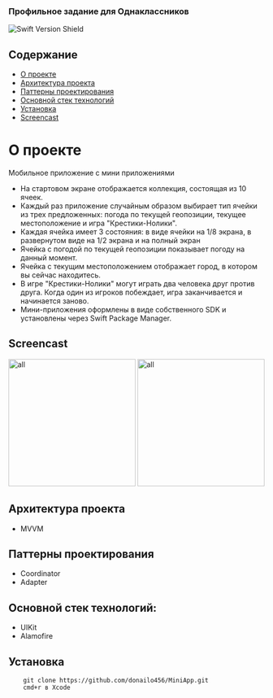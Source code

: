 ### Профильное задание для Однаклассников
![Swift Version Shield](https://img.shields.io/badge/Swift%205.0-FA7343?style=flat&logo=swift&logoColor=white)

## Содержание <!-- omit in toc -->

- [О проекте](#о-проекте)
- [Архитектура проекта](#архитектура-проекта)
- [Паттерны проектирования](#паттерны-проектирования)
- [Основной стек технологий](#основной-стек-технологий)
- [Установка](#установка)
- [Screencast](#screencast)

# О проекте
Мобильное приложение c мини приложениями

- На стартовом экране отображается коллекция, состоящая из 10 ячеек.
- Каждый раз приложение случайным образом выбирает тип ячейки из трех предложенных: погода по текущей геопозиции, текущее местоположение и игра "Крестики-Нолики".
- Каждая ячейка имеет 3 состояния: в виде ячейки на 1/8 экрана, в развернутом виде на 1/2 экрана и на полный экран
- Ячейка с погодой по текущей геопозиции показывает погоду на данный момент.
- Ячейка с текущим местоположением отображает город, в котором вы сейчас находитесь.
- В игре "Крестики-Нолики" могут играть два человека друг против друга. Когда один из игроков побеждает, игра заканчивается и начинается заново.
- Мини-приложения оформлены в виде собственного SDK и установлены через Swift Package Manager.

## Screencast

<img src="https://s1.gifyu.com/images/S1QCB.gif" width="250px" alt="all"> <img src="https://s11.gifyu.com/images/S1QFL.gif" width="250px" alt="all">

## Архитектура проекта
- MVVM

## Паттерны проектирования 

- Coordinator
- Adapter

## Основной стек технологий:

- UIKit
- Alamofire

## Установка

```
    git clone https://github.com/donailo456/MiniApp.git
    cmd+r в Xcode 
```
